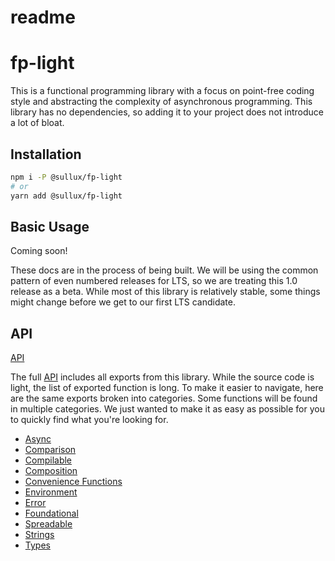 # readme

# fp-light

This is a functional programming library with a focus on point-free coding style
and abstracting the complexity of asynchronous programming. This library has no
dependencies, so adding it to your project does not introduce a lot of bloat.

## Installation

```bash
npm i -P @sullux/fp-light
# or
yarn add @sullux/fp-light
```

## Basic Usage

Coming soon!

These docs are in the process of being built. We will be using the common
pattern of even numbered releases for LTS, so we are treating this 1.0 release
as a beta. While most of this library is relatively stable, some things might
change before we get to our first LTS candidate.

## API

[API](API.md)

The full [API](API.md) includes all exports from this library. While the source code
is light, the list of exported function is long. To make it easier to navigate,
here are the same exports broken into categories. Some functions will be found
in multiple categories. We just wanted to make it as easy as possible for you to
quickly find what you're looking for.

* [Async](ASYNC.md)
* [Comparison](COMPARISON.md)
* [Compilable](COMPILABLE.md)
* [Composition](COMPOSITION.md)
* [Convenience Functions](CONVENIENCE-FUNCTIONS.md)
* [Environment](ENVIRONMENT.md)
* [Error](ERROR.md)
* [Foundational](FOUNDATIONAL.md)
* [Spreadable](SPREADABLE.md)
* [Strings](STRINGS.md)
* [Types](TYPES.md)

